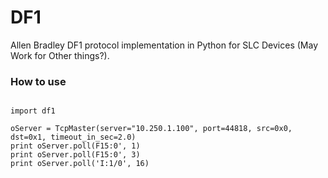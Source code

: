 # DF1 #

Allen Bradley DF1 protocol implementation in Python for SLC Devices (May Work for Other things?).

### How to use ###
```

import df1

oServer = TcpMaster(server="10.250.1.100", port=44818, src=0x0, dst=0x1, timeout_in_sec=2.0)
print oServer.poll(F15:0', 1)
print oServer.poll(F15:0', 3)
print oServer.poll('I:1/0', 16)
```
